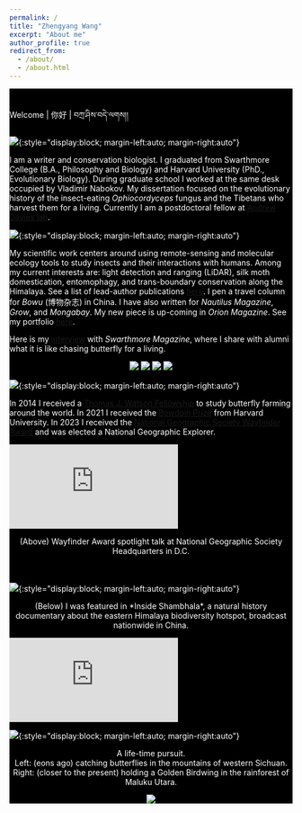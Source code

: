 ```yaml
---
permalink: /
title: "Zhengyang Wang"
excerpt: "About me"
author_profile: true
redirect_from: 
  - /about/
  - /about.html
---
```


<div class="tip" markdown="1" style="background-color: rgb(0,0,0); color:white">
<br/>

Welcome &#124; 你好 &#124; བཀྲ་ཤིས་བདེ་ལགས།།




<img src='/images/Welcome_page_1_Teinopalpus.jpg' class="center">{:style="display:block; margin-left:auto; margin-right:auto"}


I am a writer and conservation biologist. I graduated from Swarthmore College (B.A., Philosophy and Biology) and Harvard University (PhD., Evolutionary Biology). During graduate school I worked at the same desk occupied by Vladimir Nabokov. My dissertation focused on the evolutionary history of the insect-eating *Ophiocordyceps* fungus and the Tibetans who harvest them for a living. Currently I am a postdoctoral fellow at [Andrew Davies lab](https://davieslab.oeb.harvard.edu/).


<img src='/images/Welcome_page_2_paradisea.jpg' class="center">{:style="display:block; margin-left:auto; margin-right:auto"}

My scientific work centers around using remote-sensing and molecular ecology tools to study insects and their interactions with humans. Among my current interests are: light detection and ranging (LiDAR), silk moth domestication, entomophagy, and trans-boundary conservation along the Himalaya. See a list of lead-author publications [here](https://little-things-that-run-the-world.github.io/publications/). I pen a travel column for *Bowu* (博物杂志) in China. I have also written for *Nautilus Magazine*, *Grow*, and *Mongabay*. My new piece is up-coming in *Orion Magazine*. See my portfolio [here](https://little-things-that-run-the-world.github.io/portfolio/). 

Here is my [interview](https://magazine.swarthmore.edu/issue/fall-2022/secrets-of-the-butterfly-hunter/) with *Swarthmore Magazine*, where I share with alumni what it is like chasing butterfly for a living.



<p style="text-align: center;">
<img src='/images/Nautilus_cover_300h.jpg'>
<img src='/images/Molecular Ecology cover.jpg'>
<img src='/images/ICD cover.jpg'>
<img src='/images/Swarthmore_cover.jpg'>
</p>



<img src='/images/Welcome_page_3_wing.jpg' class="center">{:style="display:block; margin-left:auto; margin-right:auto"}

In 2014 I received a [Thomas J. Watson Fellowship](https://en.wikipedia.org/wiki/Watson_Foundation) to study butterfly farming around the world. In 2021 I received the [Bowdoin Prize](https://en.wikipedia.org/wiki/Bowdoin_Prizes) from Harvard University. In 2023 I received the [National Geographic Society Wayfinder Award](https://blog.nationalgeographic.org/2023/05/31/the-national-geographic-society-announces-the-2023-wayfinder-award-recipients/) and was elected a National Geographic Explorer.




<iframe style="max-height: 500px" src="https://www.youtube.com/embed/j6_yPVKT8K8?si=NsjyFxNGwygafQLa" title="YouTube video player" frameborder="0" allow="accelerometer; autoplay; clipboard-write; encrypted-media; gyroscope; picture-in-picture; web-share" allowfullscreen></iframe>


<p style="text-align: center;">
(Above) Wayfinder Award spotlight talk at National Geographic Society Headquarters in D.C.
</p>


<br>
<br>
<img src='/images/Welcome_page_4_alexandrae.jpg' class="center">{:style="display:block; margin-left:auto; margin-right:auto"}







<p style="text-align: center;">
(Below) I was featured in *Inside Shambhala*, a natural history documentary about the eastern Himalaya biodiversity hotspot, broadcast nationwide in China.
</p>



<iframe style="max-height: 600px" src="https://www.youtube.com/embed/MjmOtwZefvA?si=bzvh23RQxHV5sFdx" title="YouTube video player" frameborder="0" allow="accelerometer; autoplay; clipboard-write; encrypted-media; gyroscope; picture-in-picture; web-share" allowfullscreen></iframe>



<img src='/images/Welcome_page_5_gongga.jpg' class="center">{:style="display:block; margin-left:auto; margin-right:auto"}


<p style="text-align: center;">
A life-time pursuit.<br> Left: (eons ago) catching butterflies in the mountains of western Sichuan. <br> Right: (closer to the present) holding a Golden Birdwing in the rainforest of Maluku Utara.
</p>


<p style="text-align: center;">
<img src='/images/catching butterflies.png'>
</p>





</div>







